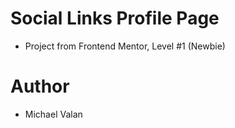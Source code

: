 # Social Links Profile Page

- Project from Frontend Mentor, Level #1 (Newbie)

# Author

- Michael Valan
